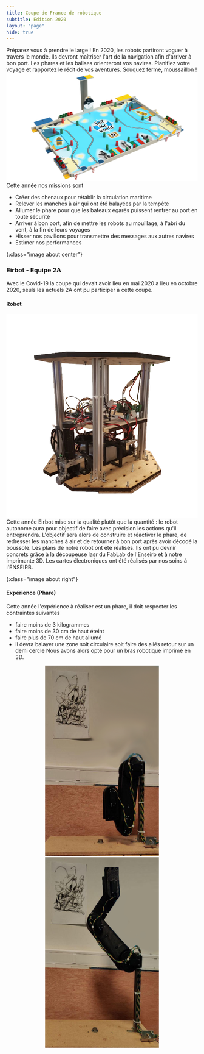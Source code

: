 ```yaml
---
title: Coupe de France de robotique
subtitle: Edition 2020
layout: "page"
hide: true
---
```


Préparez vous à prendre le large ! En 2020, les robots partiront voguer à
travers le monde. Ils devront maîtriser l'art de la navigation afin d'arriver à
bon port. Les phares et les balises orienteront vos navires. Planifiez votre
voyage et rapportez le récit de vos aventures. Souquez ferme, moussaillon !
 ![table2020]Cette année nos missions sont
+ Créer des chenaux pour rétablir la circulation maritime
+ Relever les manches à air qui ont été balayées par la tempête
+ Allumer le phare pour que les bateaux égarés puissent rentrer au port en toute
  sécurité
+ Arriver à bon port, afin de mettre les robots au mouillage, à l'abri du vent,
  à la fin de leurs voyages
+ Hisser nos pavillons pour transmettre des messages aux autres navires
+ Estimer nos performances

[table2020]:/assets/images/table2020.png
{:class="image about center"}

### Eirbot - Equipe 2A

Avec le Covid-19 la coupe qui devait avoir lieu en mai 2020 a lieu en octobre
2020, seuls les actuels 2A ont pu participer à cette coupe. 

#### <i class="fas fa-robot"></i> Robot
![1A2020robot]Cette année Eirbot mise sur la qualité plutôt que la quantité : le robot
autonome aura pour objectif de faire avec précision les actions qu'il
entreprendra. L'objectif sera alors de construire et réactiver le phare, de
redresser les manches à air et de retourner à bon port après avoir décodé la
boussole. Les plans de notre robot ont été réalisés. Ils ont pu devnir concrets
grâce à la découpeuse lasr du FabLab de l'Enseirb et à notre imprimante 3D. Les
cartes électroniques ont été réalisés par nos soins à l'ENSEIRB.

[1A2020robot]:/assets/images/1A2020.png
{:class="image about right"}
#### <i class="fas fa-flask"></i> Expérience (Phare)
Cette année l'expérience à réaliser est un phare, il doit respecter les
contraintes suivantes
+ faire moins de 3 kilogrammes
+ faire moins de 30 cm de haut éteint
+ faire plus de 70 cm de haut allumé
+ il devra balayer une zone soit circulaire soit faire des allés retour sur un
demi cercle
Nous avons alors opté pour un bras robotique imprimé en 3D. 
<center>
<img src="/assets/images/phare_r.png" alt="phare replié" height="500" width="300" />
<img src="/assets/images/phare_d.png" alt="phare déplié" height="500" width="300"/>
</center>
<!-- en attente de mise à disposition sur youtube <iframe src="/assets/phare.mpeg" width="100%" frameborder="0" allowfullscreen></iframe> -->
